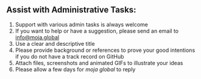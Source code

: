 ## Assist with Administrative Tasks:  

1. Support with various admin tasks is always welcome
1. If you want to help or have a suggestion, please send an email to info@moja.global 
1. Use a clear and descriptive title
1. Please provide background or references to prove your good intentions if you do not have a track record on GitHub
1. Attach files, screenshots and animated GIFs to illustrate your ideas
1. Please allow a few days for *moja global* to reply
 
